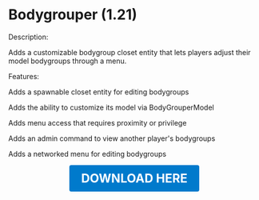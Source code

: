 # Bodygrouper (1.21)

Description:

Adds a customizable bodygroup closet entity that lets players adjust their model bodygroups through a menu.

Features:

Adds a spawnable closet entity for editing bodygroups

Adds the ability to customize its model via BodyGrouperModel

Adds menu access that requires proximity or privilege

Adds an admin command to view another player's bodygroups

Adds a networked menu for editing bodygroups

<p align="center"><a href="https://github.com/LiliaFramework/Modules/raw/refs/heads/gh-pages/bodygrouper.zip" style="display:inline-block;padding:12px 24px;font-size:1.5rem;font-weight:bold;text-decoration:none;color:#fff;background-color:#007acc;border-radius:4px;">DOWNLOAD HERE</a></p>